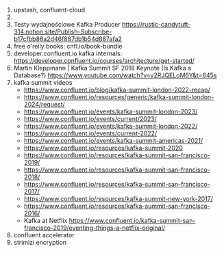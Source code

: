 1. upstash, confluent-cloud
2. 
3. Testy wydajnościowe Kafka Producer https://rustic-candytuft-314.notion.site/Publish-Subscribe-b17cfbb86a2d46f887db1b54d887afa2
4. free o'reily books: cnfl.io/book-bundle
5. developer.confluent.io kafka internals: https://developer.confluent.io/courses/architecture/get-started/
5. Martin Kleppmann | Kafka Summit SF 2018 Keynote (Is Kafka a Database?)
   https://www.youtube.com/watch?v=v2RJQELoM6Y&t=645s
6. kafka summit videos
   - https://www.confluent.io/blog/kafka-summit-london-2022-recap/
   - https://www.confluent.io/resources/generic/kafka-summit-london-2024/request/
   - https://www.confluent.io/events/kafka-summit-london-2023/
   - https://www.confluent.io/events/current/2023/
   - https://www.confluent.io/events/kafka-summit-london-2022/
   - https://www.confluent.io/events/current-2022/
   - https://www.confluent.io/events/kafka-summit-americas-2021/
   - https://www.confluent.io/resources/kafka-summit-2020
   - https://www.confluent.io/resources/kafka-summit-san-francisco-2019/
   - https://www.confluent.io/resources/kafka-summit-san-francisco-2018/
   - https://www.confluent.io/resources/kafka-summit-san-francisco-2017/
   - https://www.confluent.io/resources/kafka-summit-new-york-2017/
   - https://www.confluent.io/resources/kafka-summit-san-francisco-2016/
    - Kafka at Netflix https://www.confluent.io/kafka-summit-san-francisco-2019/eventing-things-a-netflix-original/
7. confluent accelerator
8. strimizi encryption
